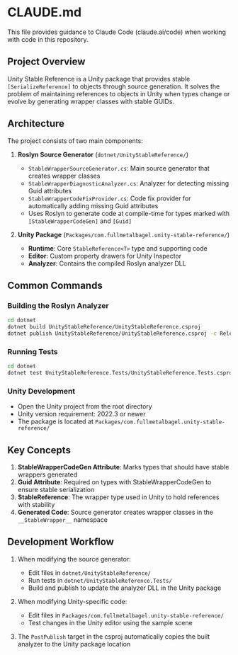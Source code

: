 # CLAUDE.md

This file provides guidance to Claude Code (claude.ai/code) when working with code in this repository.

## Project Overview

Unity Stable Reference is a Unity package that provides stable `[SerializeReference]` to objects through source generation. It solves the problem of maintaining references to objects in Unity when types change or evolve by generating wrapper classes with stable GUIDs.

## Architecture

The project consists of two main components:

1. **Roslyn Source Generator** (`dotnet/UnityStableReference/`)
   - `StableWrapperSourceGenerator.cs`: Main source generator that creates wrapper classes
   - `StableWrapperDiagnosticAnalyzer.cs`: Analyzer for detecting missing Guid attributes
   - `StableWrapperCodeFixProvider.cs`: Code fix provider for automatically adding missing Guid attributes
   - Uses Roslyn to generate code at compile-time for types marked with `[StableWrapperCodeGen]` and `[Guid]`

2. **Unity Package** (`Packages/com.fullmetalbagel.unity-stable-reference/`)
   - **Runtime**: Core `StableReference<T>` type and supporting code
   - **Editor**: Custom property drawers for Unity Inspector
   - **Analyzer**: Contains the compiled Roslyn analyzer DLL

## Common Commands

### Building the Roslyn Analyzer
```bash
cd dotnet
dotnet build UnityStableReference/UnityStableReference.csproj
dotnet publish UnityStableReference/UnityStableReference.csproj -c Release
```

### Running Tests
```bash
cd dotnet
dotnet test UnityStableReference.Tests/UnityStableReference.Tests.csproj
```

### Unity Development
- Open the Unity project from the root directory
- Unity version requirement: 2022.3 or newer
- The package is located at `Packages/com.fullmetalbagel.unity-stable-reference/`

## Key Concepts

1. **StableWrapperCodeGen Attribute**: Marks types that should have stable wrappers generated
2. **Guid Attribute**: Required on types with StableWrapperCodeGen to ensure stable serialization
3. **StableReference<T>**: The wrapper type used in Unity to hold references with stability
4. **Generated Code**: Source generator creates wrapper classes in the `__StableWrapper__` namespace

## Development Workflow

1. When modifying the source generator:
   - Edit files in `dotnet/UnityStableReference/`
   - Run tests in `dotnet/UnityStableReference.Tests/`
   - Build and publish to update the analyzer DLL in the Unity package

2. When modifying Unity-specific code:
   - Edit files in `Packages/com.fullmetalbagel.unity-stable-reference/`
   - Test changes in the Unity editor using the sample scene

3. The `PostPublish` target in the csproj automatically copies the built analyzer to the Unity package location